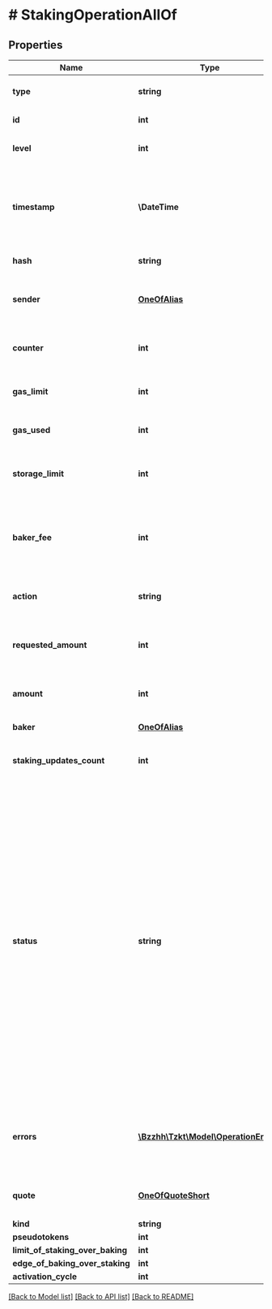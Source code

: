 # # StakingOperationAllOf

## Properties

Name | Type | Description | Notes
------------ | ------------- | ------------- | -------------
**type** | **string** | Type of the operation, &#x60;staking&#x60; | [optional]
**id** | **int** | Internal TzKT ID.   **[sortable]** | [optional]
**level** | **int** | Height of the block from the genesis | [optional]
**timestamp** | **\DateTime** | Datetime at which the block is claimed to have been created (ISO 8601, e.g. &#x60;2020-02-20T02:40:57Z&#x60;) | [optional]
**hash** | **string** | Hash of the operation | [optional]
**sender** | [**OneOfAlias**](OneOfAlias.md) | Information about the account who has sent the operation | [optional]
**counter** | **int** | An account nonce which is used to prevent operation replay | [optional]
**gas_limit** | **int** | A cap on the amount of gas a given operation can consume | [optional]
**gas_used** | **int** | Amount of gas, consumed by the operation | [optional]
**storage_limit** | **int** | A cap on the amount of storage a given operation can consume | [optional]
**baker_fee** | **int** | Fee to the baker, produced block, in which the operation was included (micro tez) | [optional]
**action** | **string** | Staking action (&#x60;stake&#x60;, &#x60;unstake&#x60;, &#x60;finalize&#x60;) | [optional]
**requested_amount** | **int** | Amount passed as the staking operation parameter (micro tez) | [optional]
**amount** | **int** | Actually processed amount (micro tez) | [optional]
**baker** | [**OneOfAlias**](OneOfAlias.md) | Information about the baker | [optional]
**staking_updates_count** | **int** | Number of staking updates happened internally | [optional]
**status** | **string** | Operation status (&#x60;applied&#x60; - an operation applied by the node and successfully added to the blockchain, &#x60;failed&#x60; - an operation which failed with some particular error (not enough balance, gas limit, etc), &#x60;backtracked&#x60; - an operation which was successful but reverted due to one of the following operations in the same operation group was failed, &#x60;skipped&#x60; - all operations after the failed one in an operation group) | [optional]
**errors** | [**\Bzzhh\Tzkt\Model\OperationError[]**](OperationError.md) | List of errors provided by the node, injected the operation to the blockchain. &#x60;null&#x60; if there is no errors | [optional]
**quote** | [**OneOfQuoteShort**](OneOfQuoteShort.md) | Injected historical quote at the time of operation | [optional]
**kind** | **string** | [DEPRECATED] | [optional]
**pseudotokens** | **int** | [DEPRECATED] | [optional]
**limit_of_staking_over_baking** | **int** | [DEPRECATED] | [optional]
**edge_of_baking_over_staking** | **int** | [DEPRECATED] | [optional]
**activation_cycle** | **int** | [DEPRECATED] | [optional]

[[Back to Model list]](../../README.md#models) [[Back to API list]](../../README.md#endpoints) [[Back to README]](../../README.md)
